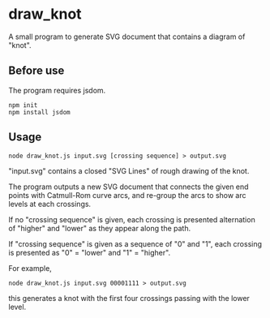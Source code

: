 # draw_knot

A small program to generate SVG document that contains a diagram of "knot".

## Before use

The program requires jsdom.

```
npm init
npm install jsdom
```

## Usage

```
node draw_knot.js input.svg [crossing sequence] > output.svg
```

"input.svg" contains a closed "SVG Lines" of rough drawing of the knot.

The program outputs a new SVG document that connects the given end points with Catmull-Rom curve arcs, and re-group the arcs to show arc levels at each crossings.

If no "crossing sequence" is given, each crossing is presented alternation of "higher" and "lower" as they appear along the path.

If "crossing sequence" is given as a sequence of "0" and "1", each crossing is presented as "0" = "lower" and "1" = "higher".

For example,

```
node draw_knot.js input.svg 00001111 > output.svg
```

this generates a knot with the first four crossings passing with the lower level.
